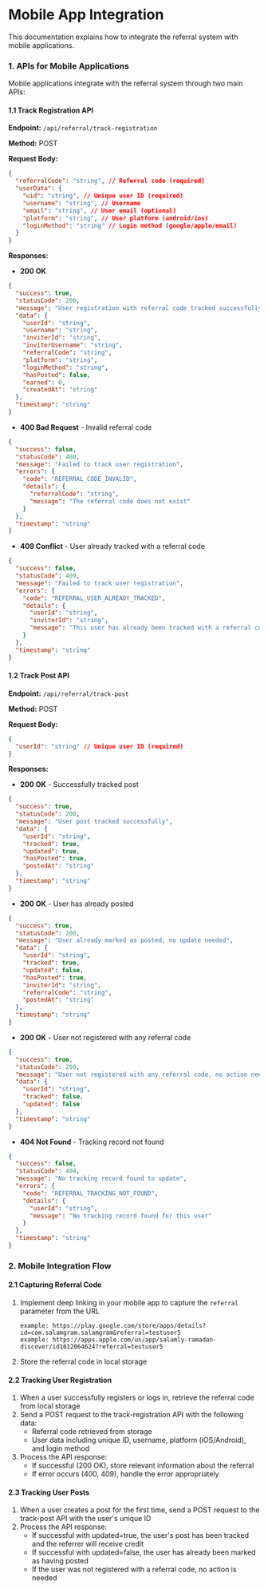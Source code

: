 # Mobile App Integration

This documentation explains how to integrate the referral system with mobile applications.

### 1. APIs for Mobile Applications

Mobile applications integrate with the referral system through two main APIs:

#### 1.1 Track Registration API

**Endpoint:** `/api/referral/track-registration`

**Method:** POST

**Request Body:**
```json
{
  "referralCode": "string", // Referral code (required)
  "userData": {
    "uid": "string", // Unique user ID (required)
    "username": "string", // Username
    "email": "string", // User email (optional)
    "platform": "string", // User platform (android/ios)
    "loginMethod": "string" // Login method (google/apple/email)
  }
}
```

**Responses:**

- **200 OK**
```json
{
  "success": true,
  "statusCode": 200,
  "message": "User registration with referral code tracked successfully",
  "data": {
    "userId": "string",
    "username": "string",
    "inviterId": "string",
    "inviterUsername": "string",
    "referralCode": "string",
    "platform": "string",
    "loginMethod": "string",
    "hasPosted": false,
    "earned": 0,
    "createdAt": "string"
  },
  "timestamp": "string"
}
```

- **400 Bad Request** - Invalid referral code
```json
{
  "success": false,
  "statusCode": 400,
  "message": "Failed to track user registration",
  "errors": {
    "code": "REFERRAL_CODE_INVALID",
    "details": {
      "referralCode": "string",
      "message": "The referral code does not exist"
    }
  },
  "timestamp": "string"
}
```

- **409 Conflict** - User already tracked with a referral code
```json
{
  "success": false,
  "statusCode": 409,
  "message": "Failed to track user registration",
  "errors": {
    "code": "REFERRAL_USER_ALREADY_TRACKED",
    "details": {
      "userId": "string",
      "inviterId": "string",
      "message": "This user has already been tracked with a referral code"
    }
  },
  "timestamp": "string"
}
```

#### 1.2 Track Post API

**Endpoint:** `/api/referral/track-post`

**Method:** POST

**Request Body:**
```json
{
  "userId": "string" // Unique user ID (required)
}
```

**Responses:**

- **200 OK** - Successfully tracked post
```json
{
  "success": true,
  "statusCode": 200,
  "message": "User post tracked successfully",
  "data": {
    "userId": "string",
    "tracked": true,
    "updated": true,
    "hasPosted": true,
    "postedAt": "string"
  },
  "timestamp": "string"
}
```

- **200 OK** - User has already posted
```json
{
  "success": true,
  "statusCode": 200,
  "message": "User already marked as posted, no update needed",
  "data": {
    "userId": "string",
    "tracked": true,
    "updated": false,
    "hasPosted": true,
    "inviterId": "string",
    "referralCode": "string",
    "postedAt": "string"
  },
  "timestamp": "string"
}
```

- **200 OK** - User not registered with any referral code
```json
{
  "success": true,
  "statusCode": 200,
  "message": "User not registered with any referral code, no action needed",
  "data": {
    "userId": "string",
    "tracked": false,
    "updated": false
  },
  "timestamp": "string"
}
```

- **404 Not Found** - Tracking record not found
```json
{
  "success": false,
  "statusCode": 404,
  "message": "No tracking record found to update",
  "errors": {
    "code": "REFERRAL_TRACKING_NOT_FOUND",
    "details": {
      "userId": "string",
      "message": "No tracking record found for this user"
    }
  },
  "timestamp": "string"
}
```

### 2. Mobile Integration Flow

#### 2.1 Capturing Referral Code

1. Implement deep linking in your mobile app to capture the `referral` parameter from the URL
   ```
   example: https://play.google.com/store/apps/details?id=com.salamgram.salamgram&referral=testuser5
   example: https://apps.apple.com/us/app/salamly-ramadan-discover/id1612064624?referral=testuser5
   ```

2. Store the referral code in local storage

#### 2.2 Tracking User Registration

1. When a user successfully registers or logs in, retrieve the referral code from local storage
2. Send a POST request to the track-registration API with the following data:
   - Referral code retrieved from storage
   - User data including unique ID, username, platform (iOS/Android), and login method
3. Process the API response:
   - If successful (200 OK), store relevant information about the referral
   - If error occurs (400, 409), handle the error appropriately


#### 2.3 Tracking User Posts

1. When a user creates a post for the first time, send a POST request to the track-post API with the user's unique ID
2. Process the API response:
   - If successful with updated=true, the user's post has been tracked and the referrer will receive credit
   - If successful with updated=false, the user has already been marked as having posted
   - If the user was not registered with a referral code, no action is needed
